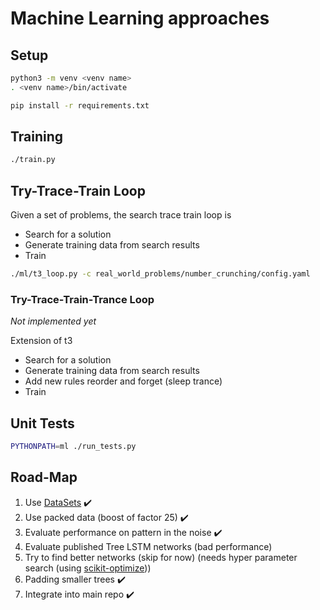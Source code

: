 # Machine Learning approaches

## Setup

```zsh
python3 -m venv <venv name>
. <venv name>/bin/activate

pip install -r requirements.txt
```

## Training

```zsh
./train.py
```

## Try-Trace-Train Loop

Given a set of problems, the search trace train loop is

* Search for a solution
* Generate training data from search results
* Train

```zsh
./ml/t3_loop.py -c real_world_problems/number_crunching/config.yaml
```

### Try-Trace-Train-Trance Loop

*Not implemented yet*

Extension of t3

* Search for a solution
* Generate training data from search results
* Add new rules reorder and forget (sleep trance)
* Train


## Unit Tests

```zsh
PYTHONPATH=ml ./run_tests.py
```

## Road-Map

1. Use [DataSets](https://stanford.edu/~shervine/blog/pytorch-how-to-generate-data-parallel) :heavy_check_mark:
1. Use packed data (boost of factor 25) :heavy_check_mark:
1. Evaluate performance on pattern in the noise :heavy_check_mark:
1. Evaluate published Tree LSTM networks (bad performance)
1. Try to find better networks (skip for now) (needs hyper parameter search (using [scikit-optimize](https://scikit-optimize.github.io/notebooks/bayesian-optimization.html)))
1. Padding smaller trees :heavy_check_mark:
1. Integrate into main repo :heavy_check_mark: